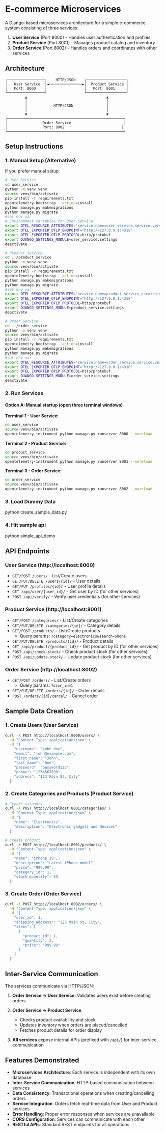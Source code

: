 # E-commerce Microservices

A Django-based microservices architecture for a simple e-commerce system consisting of three services:

1. **User Service** (Port 8000) - Handles user authentication and profiles
2. **Product Service** (Port 8001) - Manages product catalog and inventory
3. **Order Service** (Port 8002) - Handles orders and coordinates with other services

## Architecture

```
┌─────────────────┐    HTTP/JSON    ┌──────────────────┐
│   User Service  │◄───────────────►│  Product Service │
│   Port: 8000    │                 │   Port: 8001     │
└─────────────────┘                 └──────────────────┘
         ▲                                    ▲
         │                                    │
         │            HTTP/JSON               │
         │                                    │
         ▼                                    ▼
┌─────────────────────────────────────────────────────┐
│                Order Service                        │
│                Port: 8002                          │
└─────────────────────────────────────────────────────┘
```

## Setup Instructions


### 1. Manual Setup (Alternative)
If you prefer manual setup:

```bash
# User Service
cd user_service
python -m venv venv
source venv/bin/activate
pip install -r requirements.txt
opentelemetry-bootstrap --action=install
python manage.py makemigrations
python manage.py migrate
#set env var
# Environment variables for User Service
export OTEL_RESOURCE_ATTRIBUTES="service.name=user_service,service.version=1.0.0,deployment.environment=development,db.system=sqlite,db.name=user_service_db,db.connection_string=sqlite:///db_user_service.sqlite3"
export OTEL_EXPORTER_OTLP_ENDPOINT="http://127.0.0.1:4318"
export OTEL_EXPORTER_OTLP_PROTOCOL=http/protobuf
export DJANGO_SETTINGS_MODULE=user_service.settings
deactivate

# Product Service
cd ../product_service
python -m venv venv
source venv/bin/activate
pip install -r requirements.txt
opentelemetry-bootstrap --action=install
python manage.py makemigrations
python manage.py migrate
#set env var
export OTEL_RESOURCE_ATTRIBUTES="service.name=product_service,service.version=1.0.0,deployment.environment=development,db.system=sqlite,db.name=product_service_db,db.connection_string=sqlite:///db_product_service.sqlite3"
export OTEL_EXPORTER_OTLP_ENDPOINT="http://127.0.0.1:4318"
export OTEL_EXPORTER_OTLP_PROTOCOL=http/protobuf
export DJANGO_SETTINGS_MODULE=product_service.settings
deactivate

# Order Service
cd ../order_service
python -m venv venv
source venv/bin/activate
pip install -r requirements.txt
opentelemetry-bootstrap --action=install
python manage.py makemigrations
python manage.py migrate
#set env var
export OTEL_RESOURCE_ATTRIBUTES="service.name=order_service,service.version=1.0.0,deployment.environment=development,db.system=sqlite,db.name=order_service_db,db.connection_string=sqlite:///db_order_service.sqlite3,peer.service=order_service_db"
export OTEL_EXPORTER_OTLP_ENDPOINT="http://127.0.0.1:4318"
export OTEL_EXPORTER_OTLP_PROTOCOL=http/protobuf
export DJANGO_SETTINGS_MODULE=order_service.settings
deactivate
```

### 2. Run Services


#### Option A: Manual startup (open three terminal windows)

**Terminal 1 - User Service:**
```bash
cd user_service
source venv/bin/activate
opentelemetry-instrument python manage.py runserver 8000 --noreload

```

**Terminal 2 - Product Service:**
```bash
cd product_service
source venv/bin/activate
opentelemetry-instrument python manage.py runserver 8001 --noreload
```

**Terminal 3 - Order Service:**
```bash
cd order_service
source venv/bin/activate
opentelemetry-instrument python manage.py runserver 8002 --noreload
```

### 3. Load Dummy Data
python create_sample_data.py

### 4. Hit sample api
python simple_api_demo


## API Endpoints

### User Service (http://localhost:8000)

- `GET/POST /users/` - List/Create users
- `GET/PUT/DELETE /users/{id}/` - User details
- `GET/PUT /profiles/{id}/` - User profile details
- `GET /api/user/{user_id}/` - Get user by ID (for other services)
- `POST /api/verify/` - Verify user credentials (for other services)

### Product Service (http://localhost:8001)

- `GET/POST /categories/` - List/Create categories
- `GET/PUT/DELETE /categories/{id}/` - Category details
- `GET/POST /products/` - List/Create products
  - Query params: `?category=electronics&search=phone`
- `GET/PUT/DELETE /products/{id}/` - Product details
- `GET /api/product/{product_id}/` - Get product by ID (for other services)
- `POST /api/check-stock/` - Check product stock (for other services)
- `POST /api/update-stock/` - Update product stock (for other services)

### Order Service (http://localhost:8002)

- `GET/POST /orders/` - List/Create orders
  - Query params: `?user_id=1`
- `GET/PUT/DELETE /orders/{id}/` - Order details
- `POST /orders/{id}/cancel/` - Cancel order

## Sample Data Creation

### 1. Create Users (User Service)
```bash
curl -X POST http://localhost:8000/users/ \
  -H "Content-Type: application/json" \
  -d '{
    "username": "john_doe",
    "email": "john@example.com",
    "first_name": "John",
    "last_name": "Doe",
    "password": "password123",
    "phone": "1234567890",
    "address": "123 Main St, City"
  }'
```

### 2. Create Categories and Products (Product Service)
```bash
# Create category
curl -X POST http://localhost:8001/categories/ \
  -H "Content-Type: application/json" \
  -d '{
    "name": "Electronics",
    "description": "Electronic gadgets and devices"
  }'

# Create product
curl -X POST http://localhost:8001/products/ \
  -H "Content-Type: application/json" \
  -d '{
    "name": "iPhone 15",
    "description": "Latest iPhone model",
    "price": "999.99",
    "category_id": 1,
    "stock_quantity": 50
  }'
```

### 3. Create Order (Order Service)
```bash
curl -X POST http://localhost:8002/orders/ \
  -H "Content-Type: application/json" \
  -d '{
    "user_id": 1,
    "shipping_address": "123 Main St, City",
    "items": [
      {
        "product_id": 1,
        "quantity": 2,
        "price": "999.99"
      }
    ]
  }'
```

## Inter-Service Communication

The services communicate via HTTP/JSON:

1. **Order Service → User Service**: Validates users exist before creating orders
2. **Order Service → Product Service**: 
   - Checks product availability and stock
   - Updates inventory when orders are placed/cancelled
   - Fetches product details for order display

3. **All services** expose internal APIs (prefixed with `/api/`) for inter-service communication

## Features Demonstrated

- **Microservices Architecture**: Each service is independent with its own database
- **Inter-Service Communication**: HTTP-based communication between services
- **Data Consistency**: Transactional operations when creating/cancelling orders
- **Service Integration**: Orders fetch real-time data from User and Product services
- **Error Handling**: Proper error responses when services are unavailable
- **CORS Configuration**: Services can communicate with each other
- **RESTful APIs**: Standard REST endpoints for all operations
